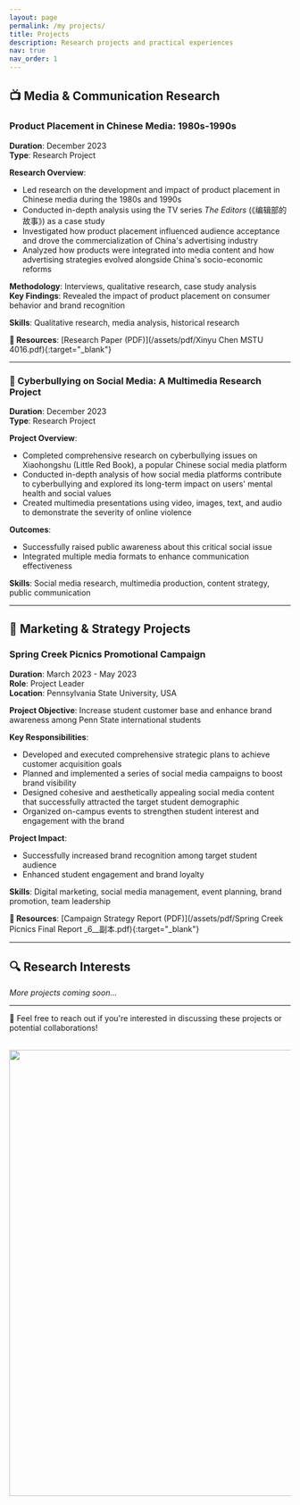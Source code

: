 ```yaml
---
layout: page
permalink: /my projects/
title: Projects
description: Research projects and practical experiences
nav: true
nav_order: 1
---
```


## 📺 Media & Communication Research

### Product Placement in Chinese Media: 1980s-1990s
**Duration**: December 2023  
**Type**: Research Project

**Research Overview**:
- Led research on the development and impact of product placement in Chinese media during the 1980s and 1990s
- Conducted in-depth analysis using the TV series *The Editors* (《编辑部的故事》) as a case study
- Investigated how product placement influenced audience acceptance and drove the commercialization of China's advertising industry
- Analyzed how products were integrated into media content and how advertising strategies evolved alongside China's socio-economic reforms

**Methodology**: Interviews, qualitative research, case study analysis  
**Key Findings**: Revealed the impact of product placement on consumer behavior and brand recognition

**Skills**: Qualitative research, media analysis, historical research

**📄 Resources**: [Research Paper (PDF)](/assets/pdf/Xinyu Chen MSTU 4016.pdf){:target="_blank"}

---

### 👻 Cyberbullying on Social Media: A Multimedia Research Project
**Duration**: December 2023  
**Type**: Research Project

**Project Overview**:
- Completed comprehensive research on cyberbullying issues on Xiaohongshu (Little Red Book), a popular Chinese social media platform
- Conducted in-depth analysis of how social media platforms contribute to cyberbullying and explored its long-term impact on users' mental health and social values
- Created multimedia presentations using video, images, text, and audio to demonstrate the severity of online violence

**Outcomes**:
- Successfully raised public awareness about this critical social issue
- Integrated multiple media formats to enhance communication effectiveness

**Skills**: Social media research, multimedia production, content strategy, public communication

---

## 💼 Marketing & Strategy Projects

### Spring Creek Picnics Promotional Campaign
**Duration**: March 2023 - May 2023  
**Role**: Project Leader  
**Location**: Pennsylvania State University, USA

**Project Objective**: Increase student customer base and enhance brand awareness among Penn State international students

**Key Responsibilities**:
- Developed and executed comprehensive strategic plans to achieve customer acquisition goals
- Planned and implemented a series of social media campaigns to boost brand visibility
- Designed cohesive and aesthetically appealing social media content that successfully attracted the target student demographic
- Organized on-campus events to strengthen student interest and engagement with the brand

**Project Impact**:
- Successfully increased brand recognition among target student audience
- Enhanced student engagement and brand loyalty

**Skills**: Digital marketing, social media management, event planning, brand promotion, team leadership

**📄 Resources**: [Campaign Strategy Report (PDF)](/assets/pdf/Spring Creek Picnics Final Report _6__副本.pdf){:target="_blank"}

---

## 🔍 Research Interests

*More projects coming soon...*

---

📧 Feel free to reach out if you're interested in discussing these projects or potential collaborations!


<br>
<a href="https://github.com/SocratesClub/SocratesClub.github.io/edit/master/_pages/publications.md">
  <img src="https://user-images.githubusercontent.com/543384/192227995-fdb3a693-2f68-4dc4-b9bd-06053066322f.png" width = "800" align="middle" />
</a>
<br>
